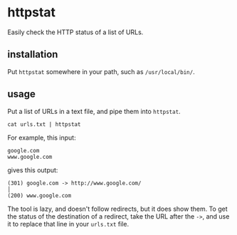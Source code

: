 # httpstat

Easily check the HTTP status of a list of URLs.

## installation

Put `httpstat` somewhere in your path, such as `/usr/local/bin/`.

## usage

Put a list of URLs in a text file, and pipe them into `httpstat`.

    cat urls.txt | httpstat

For example, this input:

    google.com
    www.google.com

gives this output:

    (301) google.com -> http://www.google.com/                                                                                                                                           │
    (200) www.google.com

The tool is lazy, and doesn't follow redirects, but it does show them. To get
the status of the destination of a redirect, take the URL after the `->`, and
use it to replace that line in your `urls.txt` file.
